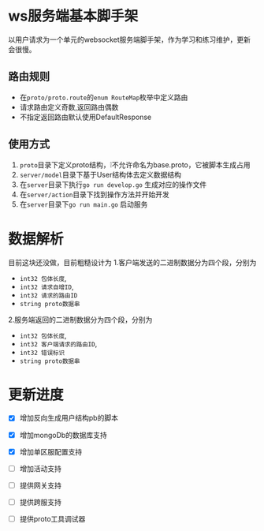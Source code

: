 # ws服务端基本脚手架
以用户请求为一个单元的websocket服务端脚手架，作为学习和练习维护，更新会很慢。
## 路由规则
* 在`proto/proto.route`的`enum RouteMap`枚举中定义路由
* 请求路由定义奇数,返回路由偶数
* 不指定返回路由默认使用DefaultResponse

## 使用方式
1. `proto`目录下定义proto结构，❕不允许命名为base.proto，它被脚本生成占用
2. `server/model`目录下基于User结构体去定义数据结构
3. 在`server`目录下执行`go run develop.go` 生成对应的操作文件
4. 在`server/action`目录下找到操作方法并开始开发
5. 在`server`目录下`go run main.go` 启动服务

# 数据解析
目前这块还没做，目前粗糙设计为
1.客户端发送的二进制数据分为四个段，分别为
* `int32 包体长度`,
* `int32 请求自增ID`,
* `int32 请求的路由ID`
* `string proto数据串`

2.服务端返回的二进制数据分为四个段，分别为
* `int32 包体长度`,
* `int32 客户端请求的路由ID`,
* `int32 错误标识`
* `string proto数据串`

# 更新进度
- [x] 增加反向生成用户结构pb的脚本  
- [x] 增加mongoDb的数据库支持
- [x] 增加单区服配置支持
- [ ] 增加活动支持
- [ ] 提供网关支持
- [ ] 提供跨服支持
- [ ] 提供proto工具调试器





